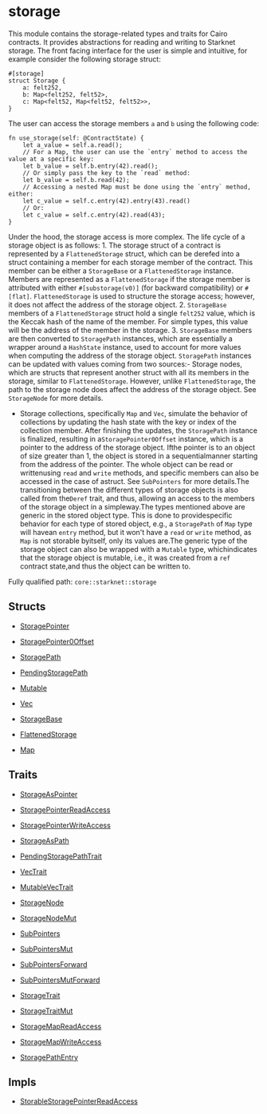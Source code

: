 # storage

This module contains the storage-related types and traits for Cairo contracts. It provides abstractions for reading and writing to Starknet storage.  The front facing interface for the user is simple and intuitive, for example consider the following storage struct:
```cairo
#[storage]
struct Storage {
    a: felt252,
    b: Map<felt252, felt52>,
    c: Map<felt52, Map<felt52, felt52>>,
}
```
The user can access the storage members `a` and `b` using the following code:
```cairo
fn use_storage(self: @ContractState) {
    let a_value = self.a.read();
    // For a Map, the user can use the `entry` method to access the value at a specific key:
    let b_value = self.b.entry(42).read();
    // Or simply pass the key to the `read` method:
    let b_value = self.b.read(42);
    // Accessing a nested Map must be done using the `entry` method, either:
    let c_value = self.c.entry(42).entry(43).read()
    // Or:
    let c_value = self.c.entry(42).read(43);
}
```
Under the hood, the storage access is more complex. The life cycle of a storage object is as follows: 1. The storage struct of a contract is represented by a `FlattenedStorage` struct, which    can be derefed into a struct containing a member for each storage member of the contract.    This member can be either a `StorageBase` or a `FlattenedStorage` instance. Members are    represented as a `FlattenedStorage` if the storage member is attributed with either    `#[substorage(v0)]` (for backward compatibility) or `#[flat]`. `FlattenedStorage` is used to    structure the storage access; however, it does not affect the address of the storage object. 2. `StorageBase` members of a `FlattenedStorage` struct hold a single `felt252` value, which is    the Keccak hash of the name of the member. For simple types, this value will be the address    of the member in the storage. 3. `StorageBase` members are then converted to `StoragePath` instances, which are essentially    a wrapper around a `HashState` instance, used to account for more values when computing the    address of the storage object. `StoragePath` instances can be updated with values coming from    two sources:- Storage nodes, which are structs that represent another struct with all its members
  in the storage, similar to `FlattenedStorage`. However, unlike `FlattenedStorage`, the
  path to the storage node does affect the address of the storage object. See `StorageNode`
  for more details.
- Storage collections, specifically `Map` and `Vec`, simulate the behavior of collections by
  updating the hash state with the key or index of the collection member.
After finishing the updates, the `StoragePath` instance is finalized, resulting in a`StoragePointer0Offset` instance, which is a pointer to the address of the storage object. Ifthe pointer is to an object of size greater than 1, the object is stored in a sequentialmanner starting from the address of the pointer. The whole object can be read or writtenusing `read` and `write` methods, and specific members can also be accessed in the case of astruct. See `SubPointers` for more details.The transitioning between the different types of storage objects is also called from the`Deref` trait, and thus, allowing an access to the members of the storage object in a simpleway.The types mentioned above are generic in the stored object type. This is done to providespecific behavior for each type of stored object, e.g., a `StoragePath` of `Map` type will havean `entry` method, but it won't have a `read` or `write` method, as `Map` is not storable byitself, only its values are.The generic type of the storage object can also be wrapped with a `Mutable` type, whichindicates that the storage object is mutable, i.e., it was created from a `ref` contract state,and thus the object can be written to.

Fully qualified path: `core::starknet::storage`

## Structs

- [StoragePointer](./core-starknet-storage-StoragePointer.md)

- [StoragePointer0Offset](./core-starknet-storage-StoragePointer0Offset.md)

- [StoragePath](./core-starknet-storage-StoragePath.md)

- [PendingStoragePath](./core-starknet-storage-PendingStoragePath.md)

- [Mutable](./core-starknet-storage-Mutable.md)

- [Vec](./core-starknet-storage-vec-Vec.md)

- [StorageBase](./core-starknet-storage-storage_base-StorageBase.md)

- [FlattenedStorage](./core-starknet-storage-storage_base-FlattenedStorage.md)

- [Map](./core-starknet-storage-map-Map.md)

## Traits

- [StorageAsPointer](./core-starknet-storage-StorageAsPointer.md)

- [StoragePointerReadAccess](./core-starknet-storage-StoragePointerReadAccess.md)

- [StoragePointerWriteAccess](./core-starknet-storage-StoragePointerWriteAccess.md)

- [StorageAsPath](./core-starknet-storage-StorageAsPath.md)

- [PendingStoragePathTrait](./core-starknet-storage-PendingStoragePathTrait.md)

- [VecTrait](./core-starknet-storage-vec-VecTrait.md)

- [MutableVecTrait](./core-starknet-storage-vec-MutableVecTrait.md)

- [StorageNode](./core-starknet-storage-storage_node-StorageNode.md)

- [StorageNodeMut](./core-starknet-storage-storage_node-StorageNodeMut.md)

- [SubPointers](./core-starknet-storage-sub_pointers-SubPointers.md)

- [SubPointersMut](./core-starknet-storage-sub_pointers-SubPointersMut.md)

- [SubPointersForward](./core-starknet-storage-sub_pointers-SubPointersForward.md)

- [SubPointersMutForward](./core-starknet-storage-sub_pointers-SubPointersMutForward.md)

- [StorageTrait](./core-starknet-storage-storage_base-StorageTrait.md)

- [StorageTraitMut](./core-starknet-storage-storage_base-StorageTraitMut.md)

- [StorageMapReadAccess](./core-starknet-storage-map-StorageMapReadAccess.md)

- [StorageMapWriteAccess](./core-starknet-storage-map-StorageMapWriteAccess.md)

- [StoragePathEntry](./core-starknet-storage-map-StoragePathEntry.md)

## Impls

- [StorableStoragePointerReadAccess](./core-starknet-storage-StorableStoragePointerReadAccess.md)

